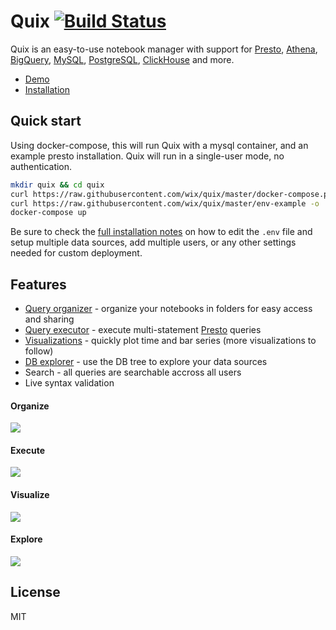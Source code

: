 # Quix [![Build Status](https://travis-ci.com/wix/quix.svg?branch=master)](https://travis-ci.com/wix/quix)

Quix is an easy-to-use notebook manager with support for [Presto](https://wix.github.io/quix/docs/presto), [Athena](https://wix.github.io/quix/docs/athena), [BigQuery](https://wix.github.io/quix/docs/bigquery), [MySQL](https://wix.github.io/quix/docs/mysql), [PostgreSQL](https://wix.github.io/quix/docs/postgresql), [ClickHouse](https://wix.github.io/quix/docs/clickhouse) and more.

* [Demo](http://quix.wix.com)
* [Installation](https://wix.github.io/quix/docs/installation)
## Quick start
Using docker-compose, this will run Quix with a mysql container, and an example presto installation. Quix will run in a single-user mode, no authentication. 
```bash
mkdir quix && cd quix
curl https://raw.githubusercontent.com/wix/quix/master/docker-compose.prebuilt.yml -o docker-compose.yml
curl https://raw.githubusercontent.com/wix/quix/master/env-example -o .env
docker-compose up
```
Be sure to check the [full installation notes](https://wix.github.io/quix/docs/installation) on how to edit the `.env` file and setup multiple data sources, add multiple users, or any other settings needed for custom deployment. 
## Features
- [Query organizer](#Organize) - organize your notebooks in folders for easy access and sharing
- [Query executor](#Execute) - execute multi-statement [Presto](https://github.com/prestosql/presto) queries
- [Visualizations](#Visualize) - quickly plot time and bar series (more visualizations to follow)
- [DB explorer](#Explore) - use the DB tree to explore your data sources
- Search - all queries are searchable accross all users
- Live syntax validation


#### Organize
![](documentation/docs/assets/management.gif)

#### Execute
![](documentation/docs/assets/presto.gif)

#### Visualize
![](documentation/docs/assets/chart.gif)

#### Explore
![](documentation/docs/assets/db.gif)

## License
MIT
